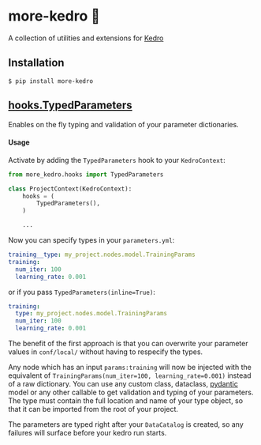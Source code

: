 # more-kedro  :wrench:

A collection of utilities and extensions for [Kedro](https://github.com/quantumblacklabs/kedro)

## Installation

    $ pip install more-kedro

## [hooks.TypedParameters](more_kedro/hooks.py)
Enables on the fly typing and validation of your parameter dictionaries.

#### Usage
Activate by adding the `TypedParameters` hook to your `KedroContext`:
```python
from more_kedro.hooks import TypedParameters

class ProjectContext(KedroContext):
    hooks = (
        TypedParameters(),
    )

    ...
```
Now you can specify types in your `parameters.yml`:
```yaml
training__type: my_project.nodes.model.TrainingParams
training:
  num_iter: 100
  learning_rate: 0.001
```
or if you pass `TypedParameters(inline=True)`:
```yaml
training:
  type: my_project.nodes.model.TrainingParams
  num_iter: 100
  learning_rate: 0.001
```
The benefit of the first approach is that you can overwrite your parameter values in `conf/local/`
without having to respecify the types.

Any node which has an input `params:training` will now be injected with the
equivalent of `TrainingParams(num_iter=100, learning_rate=0.001)` instead of a raw
dictionary. You can use any custom class, dataclass,
[pydantic](https://github.com/samuelcolvin/pydantic) model or any other
callable to get validation and typing of your parameters. The type must contain
the full location and name of your type object, so that it can be imported
from the root of your project.

The parameters are typed right after your `DataCatalog` is created, so any failures
will surface before your kedro run starts.
